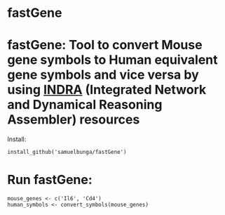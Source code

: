 # fastGene
# fastGene: Tool to convert Mouse gene symbols to Human equivalent gene symbols and vice versa by using [INDRA](https://github.com/sorgerlab/indra) (Integrated Network and Dynamical Reasoning Assembler) resources

Install:
```{r}
install_github('samuelbunga/fastGene')
```

# Run fastGene:
```{r}
mouse_genes <- c('Il6', 'Cd4')
human_symbols <- convert_symbols(mouse_genes)
```
